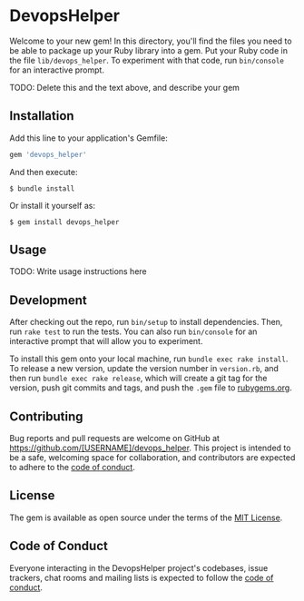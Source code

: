 # DevopsHelper

Welcome to your new gem! In this directory, you'll find the files you need to be able to package up your Ruby library into a gem. Put your Ruby code in the file `lib/devops_helper`. To experiment with that code, run `bin/console` for an interactive prompt.

TODO: Delete this and the text above, and describe your gem

## Installation

Add this line to your application's Gemfile:

```ruby
gem 'devops_helper'
```

And then execute:

    $ bundle install

Or install it yourself as:

    $ gem install devops_helper

## Usage

TODO: Write usage instructions here

## Development

After checking out the repo, run `bin/setup` to install dependencies. Then, run `rake test` to run the tests. You can also run `bin/console` for an interactive prompt that will allow you to experiment.

To install this gem onto your local machine, run `bundle exec rake install`. To release a new version, update the version number in `version.rb`, and then run `bundle exec rake release`, which will create a git tag for the version, push git commits and tags, and push the `.gem` file to [rubygems.org](https://rubygems.org).

## Contributing

Bug reports and pull requests are welcome on GitHub at https://github.com/[USERNAME]/devops_helper. This project is intended to be a safe, welcoming space for collaboration, and contributors are expected to adhere to the [code of conduct](https://github.com/[USERNAME]/devops_helper/blob/master/CODE_OF_CONDUCT.md).


## License

The gem is available as open source under the terms of the [MIT License](https://opensource.org/licenses/MIT).

## Code of Conduct

Everyone interacting in the DevopsHelper project's codebases, issue trackers, chat rooms and mailing lists is expected to follow the [code of conduct](https://github.com/[USERNAME]/devops_helper/blob/master/CODE_OF_CONDUCT.md).
